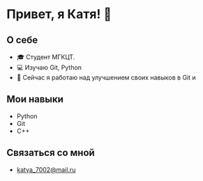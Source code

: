 # Привет, я Катя! 👋
## О себе
- 🎓 Студент МГКЦТ.
- 💻 Изучаю Git, Python
- 🌱 Сейчас я работаю над улучшением своих навыков в Git и
## Мои навыки
- Python
- Git
- C++
## Связаться со мной
- katya_7002@mail.ru
